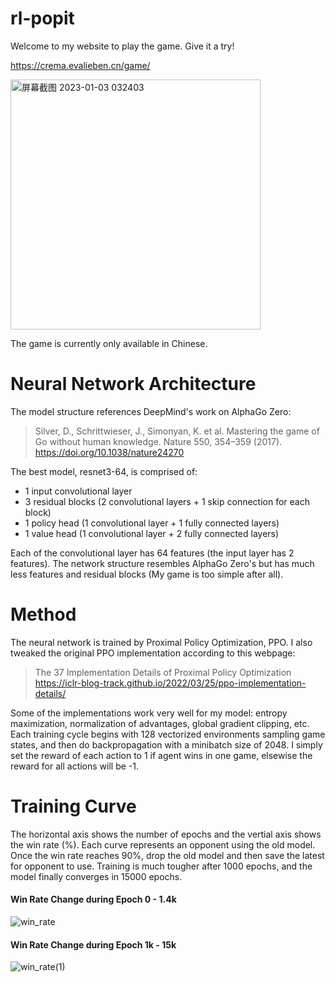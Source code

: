 # rl-popit
Welcome to my website to play the game. Give it a try!

https://crema.evalieben.cn/game/

<img width="400" alt="屏幕截图 2023-01-03 032403" src="https://user-images.githubusercontent.com/100750226/210271646-0e533114-2949-4059-b341-8876f448d539.png">

The game is currently only available in Chinese.

# Neural Network Architecture
The model structure references DeepMind's work on AlphaGo Zero:
> Silver, D., Schrittwieser, J., Simonyan, K. et al. Mastering the game of Go without human knowledge. Nature 550, 354–359 (2017). https://doi.org/10.1038/nature24270

The best model, resnet3-64, is comprised of:
- 1 input convolutional layer
- 3 residual blocks (2 convolutional layers + 1 skip connection for each block)
- 1 policy head (1 convolutional layer + 1 fully connected layers)
- 1 value head (1 convolutional layer + 2 fully connected layers)

Each of the convolutional layer has 64 features (the input layer has 2 features).
The network structure resembles AlphaGo Zero's but has much less features and residual blocks (My game is too simple after all).

# Method
The neural network is trained by Proximal Policy Optimization, PPO. I also tweaked the original PPO implementation according to this webpage:
> The 37 Implementation Details of Proximal Policy Optimization
> https://iclr-blog-track.github.io/2022/03/25/ppo-implementation-details/

Some of the implementations work very well for my model: entropy maximization, normalization of advantages, global gradient clipping, etc.
Each training cycle begins with 128 vectorized environments sampling game states, and then do backpropagation with a minibatch size of 2048. I simply set the reward of each action to 1 if agent wins in one game, elsewise the reward for all actions will be -1.

# Training Curve
The horizontal axis shows the number of epochs and the vertial axis shows the win rate (%). Each curve represents an opponent using the old model. Once the win rate reaches 90%, drop the old model and then save the latest for opponent to use. Training is much tougher after 1000 epochs, and the model finally converges in 15000 epochs.
#### Win Rate Change during Epoch 0 - 1.4k
![win_rate](https://user-images.githubusercontent.com/100750226/210269864-a5c86b04-e1d5-4ee9-8a1d-19e5fad3be6b.svg)
#### Win Rate Change during Epoch 1k - 15k
![win_rate(1)](https://user-images.githubusercontent.com/100750226/210269870-fe495f24-a317-4716-8e90-9267ae997b6a.svg)
